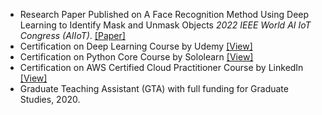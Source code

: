 - Research Paper Published on A Face Recognition Method Using Deep Learning to Identify Mask and Unmask Objects <i>2022 IEEE World AI IoT Congress (AIIoT)</i>. [[Paper]](https://ieeexplore.ieee.org/document/9817324)
- Certification on Deep Learning Course by Udemy [[View]](https://www.udemy.com/certificate/UC-53b3c364-c55b-4c07-955c-5c8e4bff6c28/)
- Certification on Python Core Course by Sololearn [[View]](https://www.sololearn.com/Certificate/1073-3043417/pdf)
- Certification on AWS Certified Cloud Practitioner Course by LinkedIn [[View]](https://www.linkedin.com/learning/certificates/ef8853791b8735b47c5c3ec9c376223f7308989d01e69608c9460b1f071a77ae?lipi=urn%3Ali%3Apage%3Ad_flagship3_profile_view_base_certifications_details%3BSJuhBA4IQE2PqtONR5AOug%3D%3D)
- Graduate Teaching Assistant (GTA) with full funding for Graduate Studies, 2020.
